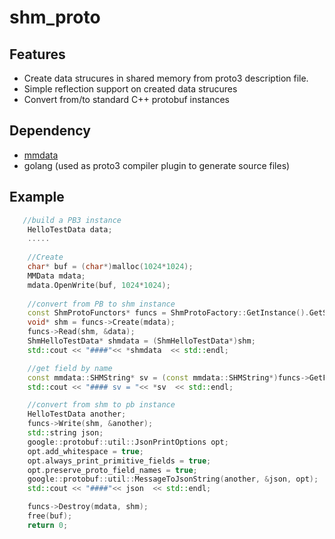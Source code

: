 # shm_proto

## Features
- Create data strucures in shared memory from proto3 description file.
- Simple reflection support on created data strucures
- Convert from/to standard C++ protobuf instances

## Dependency

- [mmdata](https://github.com/yinqiwen/mmdata)
- golang (used as proto3 compiler plugin to generate source files)


## Example

```cpp
   //build a PB3 instance
    HelloTestData data;
    .....
    
    //Create 
    char* buf = (char*)malloc(1024*1024);
    MMData mdata;
    mdata.OpenWrite(buf, 1024*1024);
    
    //convert from PB to shm instance
    const ShmProtoFunctors* funcs = ShmProtoFactory::GetInstance().GetShmFunctors(data.GetTypeName());
    void* shm = funcs->Create(mdata);
    funcs->Read(shm, &data);
    ShmHelloTestData* shmdata = (ShmHelloTestData*)shm;
    std::cout << "####"<< *shmdata  << std::endl;

    //get field by name
    const mmdata::SHMString* sv = (const mmdata::SHMString*)funcs->GetField(shm, "sv");
    std::cout << "#### sv = "<< *sv  << std::endl;

    //convert from shm to pb instance
    HelloTestData another;
    funcs->Write(shm, &another);
    std::string json;
    google::protobuf::util::JsonPrintOptions opt;
    opt.add_whitespace = true;
    opt.always_print_primitive_fields = true;
    opt.preserve_proto_field_names = true;
    google::protobuf::util::MessageToJsonString(another, &json, opt);
    std::cout << "####"<< json  << std::endl;

    funcs->Destroy(mdata, shm);
    free(buf);
    return 0;
```